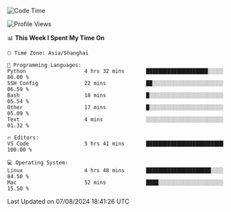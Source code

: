 <!--START_SECTION:waka-->
![Code Time](http://img.shields.io/badge/Code%20Time-466%20hrs%2011%20mins-blue)

![Profile Views](http://img.shields.io/badge/Profile%20Views-0-blue)

📊 **This Week I Spent My Time On** 

```text
🕑︎ Time Zone: Asia/Shanghai

💬 Programming Languages: 
Python                   4 hrs 32 mins       ████████████████████░░░░░   80.00 % 
SSH Config               22 mins             ██░░░░░░░░░░░░░░░░░░░░░░░   06.59 % 
Bash                     18 mins             █░░░░░░░░░░░░░░░░░░░░░░░░   05.54 % 
Other                    17 mins             █░░░░░░░░░░░░░░░░░░░░░░░░   05.09 % 
Text                     4 mins              ░░░░░░░░░░░░░░░░░░░░░░░░░   01.32 % 

🔥 Editors: 
VS Code                  5 hrs 41 mins       █████████████████████████   100.00 % 

💻 Operating System: 
Linux                    4 hrs 48 mins       █████████████████████░░░░   84.50 % 
Mac                      52 mins             ████░░░░░░░░░░░░░░░░░░░░░   15.50 % 
```


 Last Updated on 07/08/2024 18:41:26 UTC
<!--END_SECTION:waka-->
